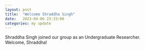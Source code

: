 ```yaml
---
layout: post
title:  "Welcome Shraddha Singh"
date:   2023-04-06 23:33:00 
categories: my update
---
```

Shraddha Singh joined our group as an Undergraduate Researcher. Welcome, Shraddha!
